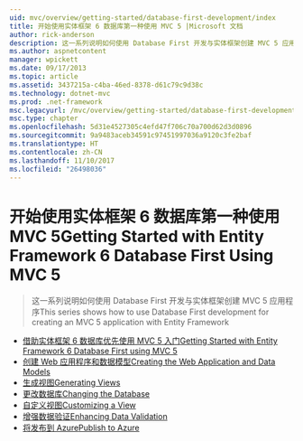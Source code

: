 ```yaml
---
uid: mvc/overview/getting-started/database-first-development/index
title: 开始使用实体框架 6 数据库第一种使用 MVC 5 |Microsoft 文档
author: rick-anderson
description: 这一系列说明如何使用 Database First 开发与实体框架创建 MVC 5 应用程序
ms.author: aspnetcontent
manager: wpickett
ms.date: 09/17/2013
ms.topic: article
ms.assetid: 3437215a-c4ba-46ed-8378-d61c79c9d38c
ms.technology: dotnet-mvc
ms.prod: .net-framework
msc.legacyurl: /mvc/overview/getting-started/database-first-development
msc.type: chapter
ms.openlocfilehash: 5d31e4527305c4efd47f706c70a700d62d3d0896
ms.sourcegitcommit: 9a9483aceb34591c97451997036a9120c3fe2baf
ms.translationtype: HT
ms.contentlocale: zh-CN
ms.lasthandoff: 11/10/2017
ms.locfileid: "26498036"
---
```

<a name="getting-started-with-entity-framework-6-database-first-using-mvc-5"></a><span data-ttu-id="652ba-103">开始使用实体框架 6 数据库第一种使用 MVC 5</span><span class="sxs-lookup"><span data-stu-id="652ba-103">Getting Started with Entity Framework 6 Database First Using MVC 5</span></span>
====================
> <span data-ttu-id="652ba-104">这一系列说明如何使用 Database First 开发与实体框架创建 MVC 5 应用程序</span><span class="sxs-lookup"><span data-stu-id="652ba-104">This series shows how to use Database First development for creating an MVC 5 application with Entity Framework</span></span>


- [<span data-ttu-id="652ba-105">借助实体框架 6 数据库优先使用 MVC 5 入门</span><span class="sxs-lookup"><span data-stu-id="652ba-105">Getting Started with Entity Framework 6 Database First using MVC 5</span></span>](setting-up-database.md)
- [<span data-ttu-id="652ba-106">创建 Web 应用程序和数据模型</span><span class="sxs-lookup"><span data-stu-id="652ba-106">Creating the Web Application and Data Models</span></span>](creating-the-web-application.md)
- [<span data-ttu-id="652ba-107">生成视图</span><span class="sxs-lookup"><span data-stu-id="652ba-107">Generating Views</span></span>](generating-views.md)
- [<span data-ttu-id="652ba-108">更改数据库</span><span class="sxs-lookup"><span data-stu-id="652ba-108">Changing the Database</span></span>](changing-the-database.md)
- [<span data-ttu-id="652ba-109">自定义视图</span><span class="sxs-lookup"><span data-stu-id="652ba-109">Customizing a View</span></span>](customizing-a-view.md)
- [<span data-ttu-id="652ba-110">增强数据验证</span><span class="sxs-lookup"><span data-stu-id="652ba-110">Enhancing Data Validation</span></span>](enhancing-data-validation.md)
- [<span data-ttu-id="652ba-111">将发布到 Azure</span><span class="sxs-lookup"><span data-stu-id="652ba-111">Publish to Azure</span></span>](publish-to-azure.md)
